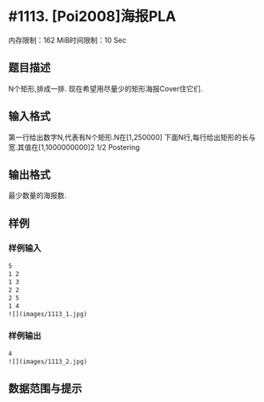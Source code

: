 # #1113. [Poi2008]海报PLA

内存限制：162 MiB时间限制：10 Sec

## 题目描述

N个矩形,排成一排. 现在希望用尽量少的矩形海报Cover住它们.

## 输入格式

第一行给出数字N,代表有N个矩形.N在[1,250000] 下面N行,每行给出矩形的长与宽.其值在[1,1000000000]2 1/2 Postering

## 输出格式

最少数量的海报数.

## 样例

### 样例输入

    
    5
    1 2
    1 3
    2 2
    2 5
    1 4
    ![](images/1113_1.jpg)
    

### 样例输出

    
    4
    ![](images/1113_2.jpg)
    

## 数据范围与提示
